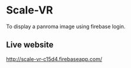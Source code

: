 # Scale-VR
To display a panroma image using firebase login.

## Live website
http://scale-vr-c15d4.firebaseapp.com/
